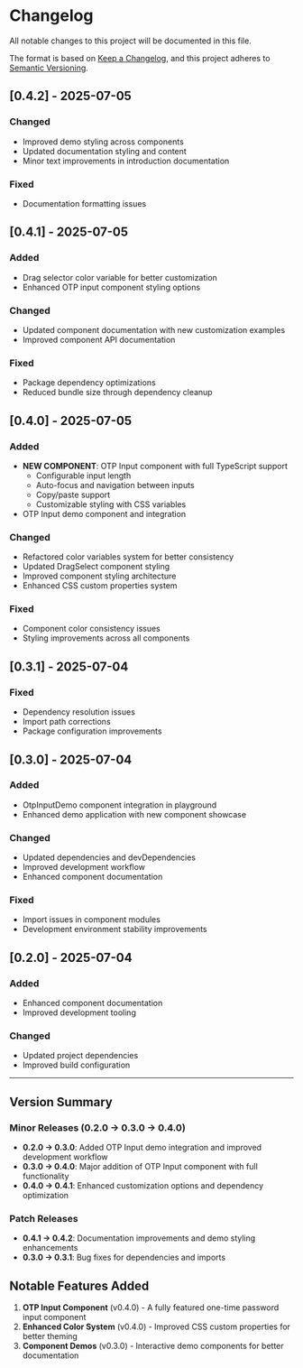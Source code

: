 # Changelog

All notable changes to this project will be documented in this file.

The format is based on [Keep a Changelog](https://keepachangelog.com/en/1.0.0/),
and this project adheres to [Semantic Versioning](https://semver.org/spec/v2.0.0.html).

## [0.4.2] - 2025-07-05

### Changed

- Improved demo styling across components
- Updated documentation styling and content
- Minor text improvements in introduction documentation

### Fixed

- Documentation formatting issues

## [0.4.1] - 2025-07-05

### Added

- Drag selector color variable for better customization
- Enhanced OTP input component styling options

### Changed

- Updated component documentation with new customization examples
- Improved component API documentation

### Fixed

- Package dependency optimizations
- Reduced bundle size through dependency cleanup

## [0.4.0] - 2025-07-05

### Added

- **NEW COMPONENT**: OTP Input component with full TypeScript support
  - Configurable input length
  - Auto-focus and navigation between inputs
  - Copy/paste support
  - Customizable styling with CSS variables
- OTP Input demo component and integration

### Changed

- Refactored color variables system for better consistency
- Updated DragSelect component styling
- Improved component styling architecture
- Enhanced CSS custom properties system

### Fixed

- Component color consistency issues
- Styling improvements across all components

## [0.3.1] - 2025-07-04

### Fixed

- Dependency resolution issues
- Import path corrections
- Package configuration improvements

## [0.3.0] - 2025-07-04

### Added

- OtpInputDemo component integration in playground
- Enhanced demo application with new component showcase

### Changed

- Updated dependencies and devDependencies
- Improved development workflow
- Enhanced component documentation

### Fixed

- Import issues in component modules
- Development environment stability improvements

## [0.2.0] - 2025-07-04

### Added

- Enhanced component documentation
- Improved development tooling

### Changed

- Updated project dependencies
- Improved build configuration

---

## Version Summary

### Minor Releases (0.2.0 → 0.3.0 → 0.4.0)

- **0.2.0 → 0.3.0**: Added OTP Input demo integration and improved development workflow
- **0.3.0 → 0.4.0**: Major addition of OTP Input component with full functionality
- **0.4.0 → 0.4.1**: Enhanced customization options and dependency optimization

### Patch Releases

- **0.4.1 → 0.4.2**: Documentation improvements and demo styling enhancements
- **0.3.0 → 0.3.1**: Bug fixes for dependencies and imports

## Notable Features Added

1. **OTP Input Component** (v0.4.0) - A fully featured one-time password input component
2. **Enhanced Color System** (v0.4.0) - Improved CSS custom properties for better theming
3. **Component Demos** (v0.3.0) - Interactive demo components for better documentation
